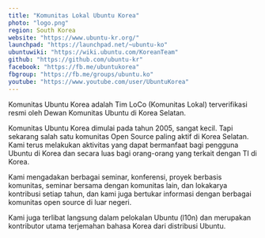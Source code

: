 ```yaml
---
title: "Komunitas Lokal Ubuntu Korea"
photo: "logo.png"
region: South Korea
website: "https://www.ubuntu-kr.org/"
launchpad: "https://launchpad.net/~ubuntu-ko"
ubuntuwiki: "https://wiki.ubuntu.com/KoreanTeam"
github: "https://github.com/ubuntu-kr"
facebook: "https://fb.me/ubuntukorea"
fbgroup: "https://fb.me/groups/ubuntu.ko"
youtube: "https://www.youtube.com/user/UbuntuKorea"
---
```

Komunitas Ubuntu Korea adalah Tim LoCo (Komunitas Lokal) terverifikasi resmi oleh Dewan Komunitas Ubuntu di Korea Selatan.

Komunitas Ubuntu Korea dimulai pada tahun 2005, sangat kecil. Tapi sekarang salah satu komunitas Open Source paling aktif di Korea Selatan. Kami terus melakukan aktivitas yang dapat bermanfaat bagi pengguna Ubuntu di Korea dan secara luas bagi orang-orang yang terkait dengan TI di Korea.

Kami mengadakan berbagai seminar, konferensi, proyek berbasis komunitas, seminar bersama dengan komunitas lain, dan lokakarya kontribusi setiap tahun, dan kami juga bertukar informasi dengan berbagai komunitas open source di luar negeri.

Kami juga terlibat langsung dalam pelokalan Ubuntu (l10n) dan merupakan kontributor utama terjemahan bahasa Korea dari distribusi Ubuntu.